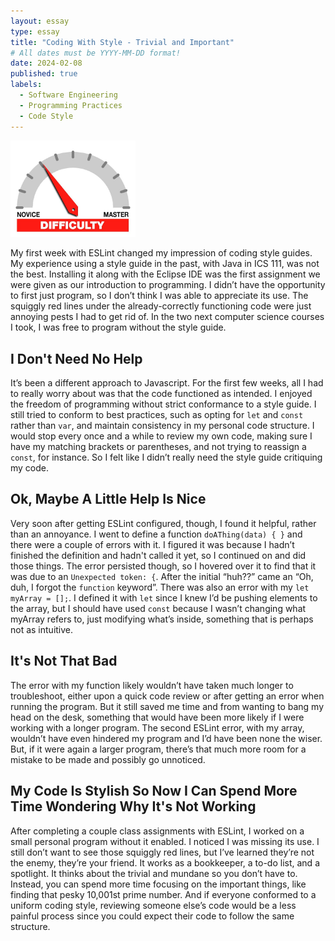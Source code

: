 ```yaml
---
layout: essay
type: essay
title: "Coding With Style - Trivial and Important"
# All dates must be YYYY-MM-DD format!
date: 2024-02-08
published: true
labels:
  - Software Engineering
  - Programming Practices
  - Code Style
---
```


<img width="200px" class="rounded float-start pe-4" src="../img/difficulty/degree_difficulty.jpg">

My first week with ESLint changed my impression of coding style guides. My experience using a style guide in the past, with Java in ICS 111, was not the best. Installing it along with the Eclipse IDE was the first assignment we were given as our introduction to programming. I didn’t have the opportunity to first just program, so I don’t think I was able to appreciate its use. The squiggly red lines under the already-correctly functioning code were just annoying pests I had to get rid of. In the two next computer science courses I took, I was free to program without the style guide.

## I Don't Need No Help

It’s been a different approach to Javascript. For the first few weeks, all I had to really worry about was that the code functioned as intended. I enjoyed the freedom of programming without strict conformance to a style guide. I still tried to conform to best practices, such as opting for ```let``` and ```const``` rather than ```var```, and maintain consistency in my personal code structure. I would stop every once and a while to review my own code, making sure I have my matching brackets or parentheses, and not trying to reassign a ```const```, for instance. So I felt like I didn’t really need the style guide critiquing my code.

## Ok, Maybe A Little Help Is Nice

Very soon after getting ESLint configured, though, I found it helpful, rather than an annoyance. I went to define a function ```doAThing(data) { }``` and there were a couple of errors with it. I figured it was because I hadn’t finished the definition and hadn't called it yet, so I continued on and did those things. The error persisted though, so I hovered over it to find that it was due to an ```Unexpected token: {```. After the initial “huh??” came an “Oh, duh, I forgot the ```function``` keyword”. There was also an error with my ```let myArray = [];```. I defined it with ```let``` since I knew I’d be pushing elements to the array, but I should have used ```const``` because I wasn’t changing what myArray refers to, just modifying what’s inside, something that is perhaps not as intuitive.

## It's Not That Bad

The error with my function likely wouldn’t have taken much longer to troubleshoot, either upon a quick code review or after getting an error when running the program. But it still saved me time and from wanting to bang my head on the desk, something that would have been more likely if I were working with a longer program. The second ESLint error, with my array, wouldn’t have even hindered my program and I’d have been none the wiser. But, if it were again a larger program, there’s that much more room for a mistake to be made and possibly go unnoticed. 

## My Code Is Stylish So Now I Can Spend More Time Wondering Why It's Not Working

After completing a couple class assignments with ESLint, I worked on a small personal program without it enabled. I noticed I was missing its use. I still don’t want to see those squiggly red lines, but I’ve learned they’re not the enemy, they’re your friend. It works as a bookkeeper, a to-do list, and a spotlight. It thinks about the trivial and mundane so you don’t have to. Instead, you can spend more time focusing on the important things, like finding that pesky 10,001st prime number. And if everyone conformed to a uniform coding style, reviewing someone else’s code would be a less painful process since you could expect their code to follow the same structure.

